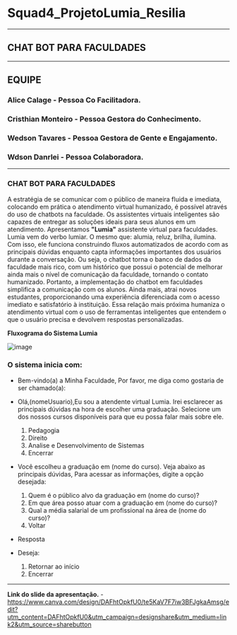 # Squad4_ProjetoLumia_Resilia
---
## CHAT BOT PARA FACULDADES
---
## EQUIPE
### Alice Calage - Pessoa Co Facilitadora.
### Cristhian Monteiro - Pessoa Gestora do Conhecimento.
### Wedson Tavares - Pessoa Gestora de Gente e Engajamento.
### Wdson Danrlei - Pessoa Colaboradora.
---
### CHAT BOT PARA FACULDADES
A estratégia de se comunicar com o público de maneira fluida e imediata, colocando em prática o atendimento virtual humanizado, é possível através do uso de chatbots na faculdade. Os assistentes virtuais inteligentes são capazes de entregar as soluções ideais para seus alunos em um atendimento.
Apresentamos **"Lumia"** assistente virtual para faculdades.
Lumia vem do verbo lumiar. O mesmo que: alumia, reluz, brilha, ilumina.
Com isso, ele funciona construindo fluxos automatizados de acordo com as principais dúvidas enquanto capta informações importantes dos usuários durante a conversação.
Ou seja, o chatbot torna o banco de dados da faculdade mais rico, com um histórico que possui o potencial de melhorar ainda mais o nível de comunicação da faculdade, tornando o contato humanizado.
Portanto, a implementação do chatbot em faculdades simplifica a comunicação com os alunos.
Ainda mais, atrai novos estudantes, proporcionando uma experiência diferenciada com o acesso imediato e satisfatório à instituição.
Essa relação mais próxima humaniza o atendimento virtual com o uso de ferramentas inteligentes que entendem o que o usuário precisa e devolvem respostas personalizadas.


**Fluxograma do Sistema Lumia**

![image](https://user-images.githubusercontent.com/132007913/236064754-6533af74-aef4-4433-8d95-6719c0da15e9.png)



### O sistema inicia com:
- Bem-vindo(a) a Minha Faculdade,
  Por favor, me diga como gostaria de ser chamado(a):
  
- Olá,(nomeUsuario),Eu sou a atendente virtual Lumia. Irei esclarecer as principais dúvidas na hora de escolher uma graduação.
  Selecione um dos nossos cursos disponíveis para que eu possa falar mais sobre ele.
  
  1. Pedagogia
  2. Direito
  3. Analise e Desenvolvimento de Sistemas
  4. Encerrar
  
- Você escolheu a graduação em (nome do curso). Veja abaixo as principais dúvidas,
  Para acessar as informações, digite a opção desejada:
  
  1. Quem é o público alvo da graduação em (nome do curso)?
  2. Em que área posso atuar com a graduação em (nome do curso)?
  3. Qual a média salarial de um profissional na área de (nome do curso)?
  4. Voltar
  
- Resposta
- Deseja:
  1. Retornar ao início  
  2. Encerrar
---
**Link do slide da apresentação.**
-https://www.canva.com/design/DAFhtOpkfU0/te5KaV7F7iw3BFJgkaAmsg/edit?utm_content=DAFhtOpkfU0&utm_campaign=designshare&utm_medium=link2&utm_source=sharebutton

